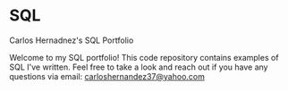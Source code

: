 # SQL
Carlos Hernadnez's SQL Portfolio

Welcome to my SQL portfolio! This code repository contains examples of SQL I've written. Feel free to take a look and reach out if you have any questions via email: carloshernandez37@yahoo.com
